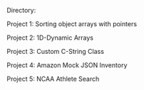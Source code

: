 Directory:

Project 1: Sorting object arrays with pointers

Project 2: 1D-Dynamic Arrays 

Project 3: Custom C-String Class

Project 4: Amazon Mock JSON Inventory

Project 5: NCAA Athlete Search
